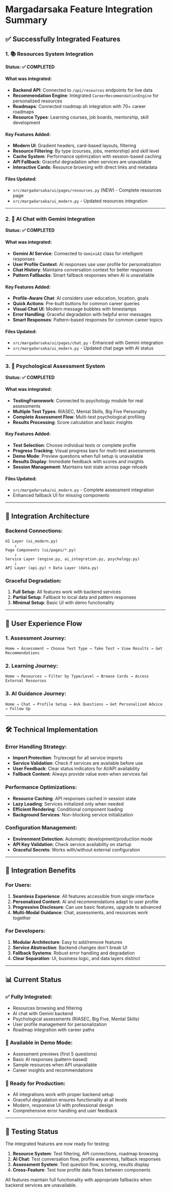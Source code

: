 # Margadarsaka Feature Integration Summary

## ✅ Successfully Integrated Features

### 1. 📚 **Resources System Integration**
**Status: ✅ COMPLETED**

#### What was integrated:
- **Backend API**: Connected to `/api/resources` endpoints for live data
- **Recommendation Engine**: Integrated `CareerRecommendationEngine` for personalized resources
- **Roadmaps**: Connected roadmap.sh integration with 70+ career roadmaps
- **Resource Types**: Learning courses, job boards, mentorship, skill development

#### Key Features Added:
- **Modern UI**: Gradient headers, card-based layouts, filtering
- **Resource Filtering**: By type (courses, jobs, mentorship) and skill level
- **Cache System**: Performance optimization with session-based caching
- **API Fallback**: Graceful degradation when services are unavailable
- **Interactive Cards**: Resource browsing with direct links and metadata

#### Files Updated:
- `src/margadarsaka/ui/pages/resources.py` (NEW) - Complete resources page
- `src/margadarsaka/ui_modern.py` - Updated resources integration

---

### 2. 🤖 **AI Chat with Gemini Integration**
**Status: ✅ COMPLETED**

#### What was integrated:
- **Gemini AI Service**: Connected to `GeminiAI` class for intelligent responses
- **User Profile Context**: AI responses use user profile for personalization
- **Chat History**: Maintains conversation context for better responses
- **Pattern Fallbacks**: Smart fallback responses when AI is unavailable

#### Key Features Added:
- **Profile-Aware Chat**: AI considers user education, location, goals
- **Quick Actions**: Pre-built buttons for common career queries
- **Visual Chat UI**: Modern message bubbles with timestamps
- **Error Handling**: Graceful degradation with helpful error messages
- **Smart Responses**: Pattern-based responses for common career topics

#### Files Updated:
- `src/margadarsaka/ui/pages/chat.py` - Enhanced with Gemini integration
- `src/margadarsaka/ui_modern.py` - Updated chat page with AI status

---

### 3. 🧠 **Psychological Assessment System**
**Status: ✅ COMPLETED**

#### What was integrated:
- **TestingFramework**: Connected to psychology module for real assessments
- **Multiple Test Types**: RIASEC, Mental Skills, Big Five Personality
- **Complete Assessment Flow**: Multi-test psychological profiling
- **Results Processing**: Score calculation and basic insights

#### Key Features Added:
- **Test Selection**: Choose individual tests or complete profile
- **Progress Tracking**: Visual progress bars for multi-test assessments
- **Demo Mode**: Preview questions when full setup is unavailable
- **Results Display**: Immediate feedback with scores and insights
- **Session Management**: Maintains test state across page reloads

#### Files Updated:
- `src/margadarsaka/ui_modern.py` - Complete assessment integration
- Enhanced fallback UI for missing components

---

## 🔗 **Integration Architecture**

### Backend Connections:
```
UI Layer (ui_modern.py)
    ↓
Page Components (ui/pages/*.py)
    ↓
Service Layer (engine.py, ai_integration.py, psychology.py)
    ↓
API Layer (api.py) + Data Layer (data.py)
```

### Graceful Degradation:
1. **Full Setup**: All features work with backend services
2. **Partial Setup**: Fallback to local data and pattern responses
3. **Minimal Setup**: Basic UI with demo functionality

---

## 🎯 **User Experience Flow**

### 1. **Assessment Journey**:
```
Home → Assessment → Choose Test Type → Take Test → View Results → Get Recommendations
```

### 2. **Learning Journey**: 
```
Home → Resources → Filter by Type/Level → Browse Cards → Access External Resources
```

### 3. **AI Guidance Journey**:
```
Home → Chat → Profile Setup → Ask Questions → Get Personalized Advice → Follow Up
```

---

## 🛠 **Technical Implementation**

### Error Handling Strategy:
- **Import Protection**: Try/except for all service imports
- **Service Validation**: Check if services are available before use
- **User Feedback**: Clear status indicators for AI/API availability
- **Fallback Content**: Always provide value even when services fail

### Performance Optimizations:
- **Resource Caching**: API responses cached in session state
- **Lazy Loading**: Services initialized only when needed
- **Efficient Rendering**: Conditional component loading
- **Background Services**: Non-blocking service initialization

### Configuration Management:
- **Environment Detection**: Automatic development/production mode
- **API Key Validation**: Check service availability on startup
- **Graceful Secrets**: Works with/without external configuration

---

## 🚀 **Integration Benefits**

### For Users:
1. **Seamless Experience**: All features accessible from single interface
2. **Personalized Content**: AI and recommendations adapt to user profile
3. **Progressive Disclosure**: Can use basic features, upgrade to advanced
4. **Multi-Modal Guidance**: Chat, assessments, and resources work together

### For Developers:
1. **Modular Architecture**: Easy to add/remove features
2. **Service Abstraction**: Backend changes don't break UI
3. **Fallback Systems**: Robust error handling and degradation
4. **Clear Separation**: UI, business logic, and data layers distinct

---

## 📊 **Current Status**

### ✅ Fully Integrated:
- Resources browsing and filtering
- AI chat with Gemini backend
- Psychological assessments (RIASEC, Big Five, Mental Skills)
- User profile management for personalization
- Roadmap integration with career paths

### 🔄 Available in Demo Mode:
- Assessment previews (first 5 questions)
- Basic AI responses (pattern-based)
- Sample resources when API unavailable
- Career insights and recommendations

### 🎯 Ready for Production:
- All integrations work with proper backend setup
- Graceful degradation ensures functionality at all levels
- Modern, responsive UI with professional design
- Comprehensive error handling and user feedback

---

## 🧪 **Testing Status**

The integrated features are now ready for testing:

1. **Resource System**: Test filtering, API connections, roadmap browsing
2. **AI Chat**: Test conversation flow, profile awareness, fallback responses  
3. **Assessment System**: Test question flow, scoring, results display
4. **Cross-Feature**: Test how profile data flows between components

All features maintain full functionality with appropriate fallbacks when backend services are unavailable.